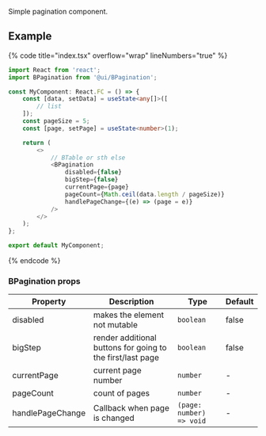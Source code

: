 Simple pagination component.

## Example
{% code title="index.tsx" overflow="wrap" lineNumbers="true" %}

```typescript
import React from 'react';
import BPagination from '@ui/BPagination';

const MyComponent: React.FC = () => {
	const [data, setData] = useState<any[]>([
		// list
	]);
	const pageSize = 5;
	const [page, setPage] = useState<number>(1);

	return (
		<>
			// BTable or sth else
			<BPagination
				disabled={false}
				bigStep={false}
				currentPage={page}
				pageCount={Math.ceil(data.length / pageSize)}
				handlePageChange={(e) => (page = e)}
			/>
		</>
	);
};

export default MyComponent;
```

{% endcode %}

### BPagination props

Property           | Description                                 | Type                  | Default
------------------ | ------------------------------------------- | --------------------- | -------------------
disabled       | makes the element not mutable                                          | ```boolean```         | false
bigStep  | render additional buttons for going to the first/last page  | ```boolean```          | false
currentPage           | current page number  | ```number```          | -
pageCount           | count of pages  | ```number```          | -
handlePageChange           | Callback when page is changed                      | ```(page: number) => void``` | -

